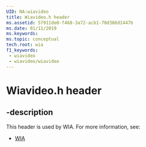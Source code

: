 ```yaml
---
UID: NA:wiavideo
title: Wiavideo.h header
ms.assetid: 57911de0-f468-3a72-acb1-70d386d1447b
ms.date: 01/11/2019
ms.keywords: 
ms.topic: conceptual
tech.root: wia
f1_keywords:
 - wiavideo
 - wiavideo/wiavideo
---
```


# Wiavideo.h header


## -description

This header is used by WIA. For more information, see:

- [WIA](../_wia/index.md)


